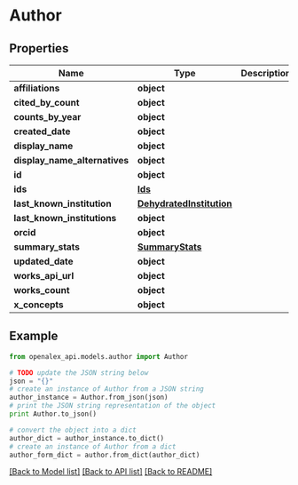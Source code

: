 # Author


## Properties

Name | Type | Description | Notes
------------ | ------------- | ------------- | -------------
**affiliations** | **object** |  | [optional] 
**cited_by_count** | **object** |  | [optional] 
**counts_by_year** | **object** |  | [optional] 
**created_date** | **object** |  | [optional] 
**display_name** | **object** |  | 
**display_name_alternatives** | **object** |  | [optional] 
**id** | **object** |  | 
**ids** | [**Ids**](Ids.md) |  | [optional] 
**last_known_institution** | [**DehydratedInstitution**](DehydratedInstitution.md) |  | [optional] 
**last_known_institutions** | **object** |  | [optional] 
**orcid** | **object** |  | [optional] 
**summary_stats** | [**SummaryStats**](SummaryStats.md) |  | [optional] 
**updated_date** | **object** |  | [optional] 
**works_api_url** | **object** |  | [optional] 
**works_count** | **object** |  | [optional] 
**x_concepts** | **object** |  | [optional] 

## Example

```python
from openalex_api.models.author import Author

# TODO update the JSON string below
json = "{}"
# create an instance of Author from a JSON string
author_instance = Author.from_json(json)
# print the JSON string representation of the object
print Author.to_json()

# convert the object into a dict
author_dict = author_instance.to_dict()
# create an instance of Author from a dict
author_form_dict = author.from_dict(author_dict)
```
[[Back to Model list]](../README.md#documentation-for-models) [[Back to API list]](../README.md#documentation-for-api-endpoints) [[Back to README]](../README.md)


